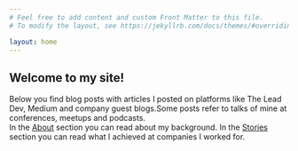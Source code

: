 ```yaml
---
# Feel free to add content and custom Front Matter to this file.
# To modify the layout, see https://jekyllrb.com/docs/themes/#overriding-theme-defaults

layout: home
---
```


## Welcome to my site!

Below you find blog posts with articles I posted on platforms like The Lead Dev, Medium and company guest blogs.Some posts refer to talks of mine at conferences, meetups and podcasts.<br/>
In the [About](about.markdown) section you can read about my background. In the [Stories](references.markdown) section you can read what I achieved at companies I worked for.<br/>
